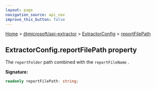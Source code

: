 ```yaml
---
layout: page
navigation_source: api_nav
improve_this_button: false
---
```



[Home](./index.md) &gt; [@microsoft/api-extractor](./api-extractor.md) &gt; [ExtractorConfig](./api-extractor.extractorconfig.md) &gt; [reportFilePath](./api-extractor.extractorconfig.reportfilepath.md)

## ExtractorConfig.reportFilePath property

The `reportFolder` path combined with the `reportFileName` .

<b>Signature:</b>

```typescript
readonly reportFilePath: string;
```
